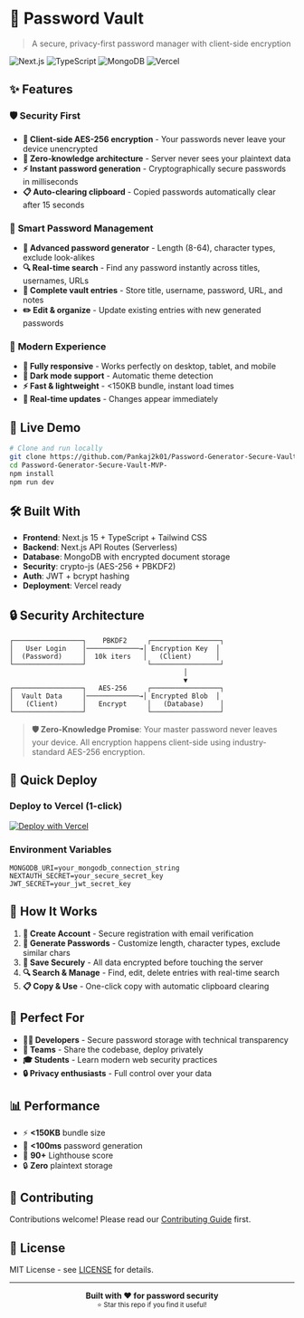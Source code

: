 # 🔐 Password Vault

> A secure, privacy-first password manager with client-side encryption

![Next.js](https://img.shields.io/badge/Next.js-15-black?logo=next.js)
![TypeScript](https://img.shields.io/badge/TypeScript-5-blue?logo=typescript)
![MongoDB](https://img.shields.io/badge/MongoDB-7-green?logo=mongodb)
![Vercel](https://img.shields.io/badge/Deploy-Vercel-black?logo=vercel)

## ✨ Features

### 🛡️ **Security First**
- **🔐 Client-side AES-256 encryption** - Your passwords never leave your device unencrypted
- **🔑 Zero-knowledge architecture** - Server never sees your plaintext data
- **⚡ Instant password generation** - Cryptographically secure passwords in milliseconds
- **📋 Auto-clearing clipboard** - Copied passwords automatically clear after 15 seconds

### 🎯 **Smart Password Management**
- **🎲 Advanced password generator** - Length (8-64), character types, exclude look-alikes
- **🔍 Real-time search** - Find any password instantly across titles, usernames, URLs
- **📝 Complete vault entries** - Store title, username, password, URL, and notes
- **✏️ Edit & organize** - Update existing entries with new generated passwords

### 🎨 **Modern Experience**
- **📱 Fully responsive** - Works perfectly on desktop, tablet, and mobile
- **🌙 Dark mode support** - Automatic theme detection
- **⚡ Fast & lightweight** - <150KB bundle, instant load times
- **🔄 Real-time updates** - Changes appear immediately

## 🚀 **Live Demo**

```bash
# Clone and run locally
git clone https://github.com/Pankaj2k01/Password-Generator-Secure-Vault-MVP-.git
cd Password-Generator-Secure-Vault-MVP-
npm install
npm run dev
```

## 🛠️ **Built With**

- **Frontend**: Next.js 15 + TypeScript + Tailwind CSS
- **Backend**: Next.js API Routes (Serverless)
- **Database**: MongoDB with encrypted document storage
- **Security**: crypto-js (AES-256 + PBKDF2)
- **Auth**: JWT + bcrypt hashing
- **Deployment**: Vercel ready

## 🔒 **Security Architecture**

```
┌─────────────────┐    PBKDF2     ┌─────────────────┐
│   User Login    │─────────────→│ Encryption Key  │
│  (Password)     │  10k iters   │   (Client)      │
└─────────────────┘               └─────────────────┘
                                           │
                                           ▼
┌─────────────────┐   AES-256     ┌─────────────────┐
│  Vault Data     │─────────────→│ Encrypted Blob  │
│   (Client)      │   Encrypt     │   (Database)    │
└─────────────────┘               └─────────────────┘
```

> **🛡️ Zero-Knowledge Promise**: Your master password never leaves your device. All encryption happens client-side using industry-standard AES-256 encryption.

## 🚀 **Quick Deploy**

### Deploy to Vercel (1-click)
[![Deploy with Vercel](https://vercel.com/button)](https://vercel.com/new/clone?repository-url=https://github.com/Pankaj2k01/Password-Generator-Secure-Vault-MVP-)

### Environment Variables
```env
MONGODB_URI=your_mongodb_connection_string
NEXTAUTH_SECRET=your_secure_secret_key
JWT_SECRET=your_jwt_secret_key
```

## 📱 **How It Works**

1. **🔐 Create Account** - Secure registration with email verification
2. **🎲 Generate Passwords** - Customize length, character types, exclude similar chars
3. **💾 Save Securely** - All data encrypted before touching the server
4. **🔍 Search & Manage** - Find, edit, delete entries with real-time search
5. **📋 Copy & Use** - One-click copy with automatic clipboard clearing

## 🎯 **Perfect For**

- **👨‍💻 Developers** - Secure password storage with technical transparency
- **🏢 Teams** - Share the codebase, deploy privately
- **🎓 Students** - Learn modern web security practices
- **🔒 Privacy enthusiasts** - Full control over your data

## 📊 **Performance**

- ⚡ **<150KB** bundle size
- 🚀 **<100ms** password generation
- 📱 **90+** Lighthouse score
- 🔒 **Zero** plaintext storage

## 🤝 **Contributing**

Contributions welcome! Please read our [Contributing Guide](CONTRIBUTING.md) first.

## 📄 **License**

MIT License - see [LICENSE](LICENSE) for details.

---

<div align="center">
  <strong>Built with ❤️ for password security</strong><br>
  <sub>⭐ Star this repo if you find it useful!</sub>
</div>
